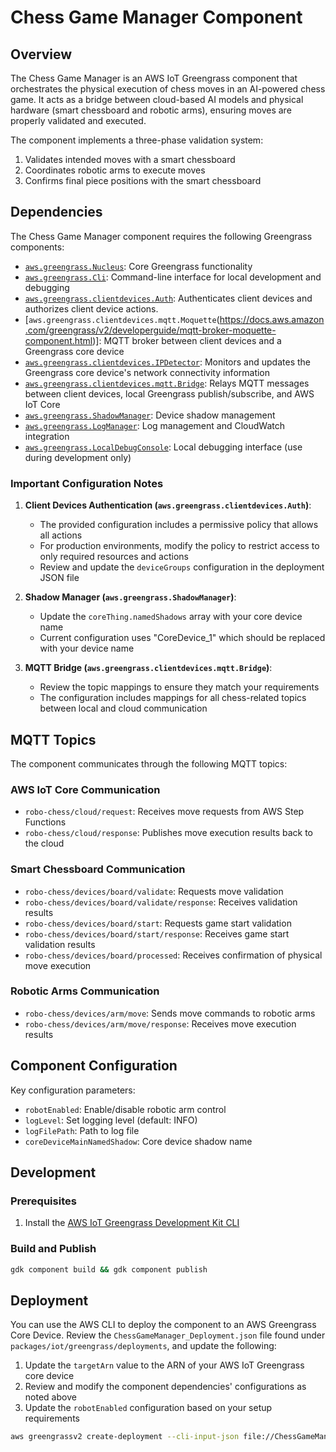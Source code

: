 # Chess Game Manager Component

## Overview

The Chess Game Manager is an AWS IoT Greengrass component that orchestrates the physical execution of chess moves in an AI-powered chess game. It acts as a bridge between cloud-based AI models and physical hardware (smart chessboard and robotic arms), ensuring moves are properly validated and executed.

The component implements a three-phase validation system:

1. Validates intended moves with a smart chessboard
2. Coordinates robotic arms to execute moves
3. Confirms final piece positions with the smart chessboard

## Dependencies

The Chess Game Manager component requires the following Greengrass components:

- [`aws.greengrass.Nucleus`](https://docs.aws.amazon.com/greengrass/v2/developerguide/greengrass-nucleus-component.html): Core Greengrass functionality
- [`aws.greengrass.Cli`](https://docs.aws.amazon.com/greengrass/v2/developerguide/greengrass-cli-component.html): Command-line interface for local development and debugging
- [`aws.greengrass.clientdevices.Auth`](https://docs.aws.amazon.com/greengrass/v2/developerguide/client-device-auth-component.html): Authenticates client devices and authorizes client device actions.
- [`aws.greengrass.clientdevices.mqtt.Moquette`(https://docs.aws.amazon.com/greengrass/v2/developerguide/mqtt-broker-moquette-component.html)]: MQTT broker between client devices and a Greengrass core device
- [`aws.greengrass.clientdevices.IPDetector`](https://docs.aws.amazon.com/greengrass/v2/developerguide/ip-detector-component.html): Monitors and updates the Greengrass core device's network connectivity information
- [`aws.greengrass.clientdevices.mqtt.Bridge`](https://docs.aws.amazon.com/greengrass/v2/developerguide/mqtt-bridge-component.html): Relays MQTT messages between client devices, local Greengrass publish/subscribe, and AWS IoT Core
- [`aws.greengrass.ShadowManager`](https://docs.aws.amazon.com/greengrass/v2/developerguide/shadow-manager-component.html): Device shadow management
- [`aws.greengrass.LogManager`](https://docs.aws.amazon.com/greengrass/v2/developerguide/log-manager-component.html): Log management and CloudWatch integration
- [`aws.greengrass.LocalDebugConsole`](https://docs.aws.amazon.com/greengrass/v2/developerguide/local-debug-console-component.html): Local debugging interface (use during development only)

### Important Configuration Notes

1. **Client Devices Authentication (`aws.greengrass.clientdevices.Auth`)**:

   - The provided configuration includes a permissive policy that allows all actions
   - For production environments, modify the policy to restrict access to only required resources and actions
   - Review and update the `deviceGroups` configuration in the deployment JSON file

2. **Shadow Manager (`aws.greengrass.ShadowManager`)**:

   - Update the `coreThing.namedShadows` array with your core device name
   - Current configuration uses "CoreDevice_1" which should be replaced with your device name

3. **MQTT Bridge (`aws.greengrass.clientdevices.mqtt.Bridge`)**:
   - Review the topic mappings to ensure they match your requirements
   - The configuration includes mappings for all chess-related topics between local and cloud communication

## MQTT Topics

The component communicates through the following MQTT topics:

### AWS IoT Core Communication

- `robo-chess/cloud/request`: Receives move requests from AWS Step Functions
- `robo-chess/cloud/response`: Publishes move execution results back to the cloud

### Smart Chessboard Communication

- `robo-chess/devices/board/validate`: Requests move validation
- `robo-chess/devices/board/validate/response`: Receives validation results
- `robo-chess/devices/board/start`: Requests game start validation
- `robo-chess/devices/board/start/response`: Receives game start validation results
- `robo-chess/devices/board/processed`: Receives confirmation of physical move execution

### Robotic Arms Communication

- `robo-chess/devices/arm/move`: Sends move commands to robotic arms
- `robo-chess/devices/arm/move/response`: Receives move execution results

## Component Configuration

Key configuration parameters:

- `robotEnabled`: Enable/disable robotic arm control
- `logLevel`: Set logging level (default: INFO)
- `logFilePath`: Path to log file
- `coreDeviceMainNamedShadow`: Core device shadow name

## Development

### Prerequisites

1. Install the [AWS IoT Greengrass Development Kit CLI](https://docs.aws.amazon.com/greengrass/v2/developerguide/greengrass-development-kit-cli.html)

### Build and Publish

```bash
gdk component build && gdk component publish
```

## Deployment

You can use the AWS CLI to deploy the component to an AWS Greengrass Core Device. Review the `ChessGameManager_Deployment.json` file found under `packages/iot/greengrass/deployments`, and update the following:

1. Update the `targetArn` value to the ARN of your AWS IoT Greengrass core device
2. Review and modify the component dependencies' configurations as noted above
3. Update the `robotEnabled` configuration based on your setup requirements

```bash
aws greengrassv2 create-deployment --cli-input-json file://ChessGameManager_Deployment.json --profile <YOUR_AWS_PROFILE_NAME>
```
